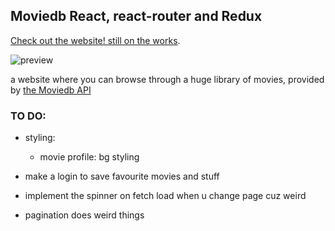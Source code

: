 

## Moviedb React, react-router and Redux

 [Check out the website! still on the works](https://bennami.github.io/Movie-browse/).
 
 ![preview](https://raw.githubusercontent.com/bennami/Movie-browse/master/preview.png)

a website where you can browse through a huge library of movies, provided by [the Moviedb API](https://developers.themoviedb.org/3/getting-started/introduction)

### TO DO:

- styling:
  - movie profile: bg styling

- make a login to save favourite movies and stuff
- implement the spinner on fetch load when u change page cuz weird
- pagination does weird things



